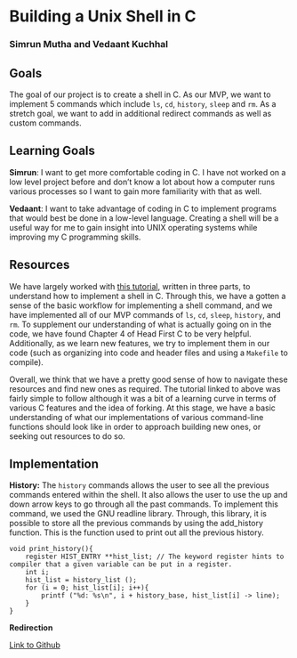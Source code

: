# Building a Unix Shell in C
### Simrun Mutha and Vedaant Kuchhal
## Goals
The goal of our project is to create a shell in C. As our MVP, we want to implement 5 commands which include `ls`, `cd`, `history`, `sleep` and `rm`.  As a stretch goal, we want to add in additional redirect commands as well as custom commands.

## Learning Goals
**Simrun**: I want to get more comfortable coding in C. I have not worked on a low level project before and don’t know a lot about how a computer runs various processes so I want to gain more familiarity with that as well.

**Vedaant**: I want to take advantage of coding in C to implement programs that would best be done in a low-level language. Creating a shell will be a useful way for me to gain insight into UNIX operating systems while improving my C programming skills.

## Resources
We have largely worked with [this tutorial](https://indradhanush.github.io/blog/writing-a-unix-shell-part-1/), written in three parts, to understand how to implement a shell in C. Through this, we have a gotten a sense of the basic workflow for implementing a shell command, and we have implemented all of our MVP commands of `ls`, `cd`, `sleep`, `history`, and `rm`. To supplement our understanding of what is actually going on in the code, we have found Chapter 4 of Head First C to be very helpful. Additionally, as we learn new features, we try to implement them in our code (such as organizing into code and header files and using a `Makefile` to compile).

Overall, we think that we have a pretty good sense of how to navigate these resources and find new ones as required. The tutorial linked to above was fairly simple to follow although it was a bit of a learning curve in terms of various C features and the idea of forking. At this stage, we have a basic understanding of what our implementations of various command-line functions should look like in order to approach building new ones, or seeking out resources to do so.

## Implementation

**History:**
The `history` commands allows the user to see all the previous commands entered within the shell. It also allows the user to use the up and down arrow keys to go through all the past commands. To implement this command, we used the GNU readline library. Through, this library, it is possible to store all the previous commands by using the add_history function. This is the function used to print out all the previous history.  
```
void print_history(){
    register HIST_ENTRY **hist_list; // The keyword register hints to compiler that a given variable can be put in a register.
    int i;
    hist_list = history_list ();
    for (i = 0; hist_list[i]; i++){
        printf ("%d: %s\n", i + history_base, hist_list[i] -> line);
    }
}
```
**Redirection**

[Link to Github](https://github.com/olincollege/SoftSysShell) 
